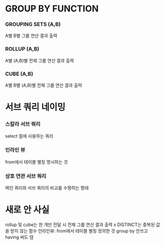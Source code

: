 # GROUP BY FUNCTION
### GROUPING SETS (A,B)
A별 B별 그룹 연산 결과 출력
### ROLLUP (A,B)
A별 (A,B)별 전체 그룹 연산 결과 출력
### CUBE (A,B)
A별 B별 (A,B)별 전체 그룹 연산 결과 출력
# 서브 쿼리 네이밍
### 스칼라 서브 쿼리
select 절에 사용하는 쿼리
### 인라인 뷰
from에서 테이블 별칭 명시하는 것
### 상호 연관 서브 쿼리
메인 쿼리와 서브 쿼리의 비교를 수행하는 형태







# 새로 안 사실
rollup 및 cube는 한 개만 전달 시 전체 그룹 연산 결과 출력 x
DISTINCT는 중복된 값을 받지 않는 함수
인라인뷰: from에서 테이블 별칭 정의한 것
group by 안쓰고 having 써도 댐
